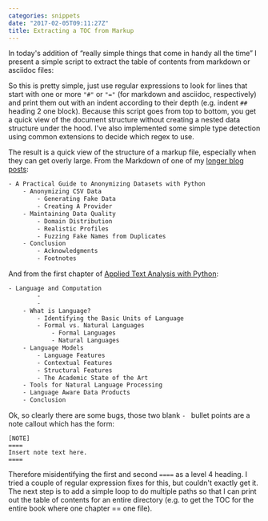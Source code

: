 ```yaml
---
categories: snippets
date: "2017-02-05T09:11:27Z"
title: Extracting a TOC from Markup
---
```


In today's addition of &ldquo;really simple things that come in handy all the time&rdquo; I present a simple script to extract the table of contents from markdown or asciidoc files:

<script src="https://gist.github.com/bbengfort/6ab36e0f518fe3e0f92bce6f53bdd80f.js"></script>

So this is pretty simple, just use regular expressions to look for lines that start with one or more `"#"` or `"="` (for markdown and asciidoc, respectively) and print them out with an indent according to their depth (e.g. indent `##` heading 2 one block). Because this script goes from top to bottom, you get a quick view of the document structure without creating a nested data structure under the hood. I've also implemented some simple type detection using common extensions to decide which regex to use.

The result is a quick view of the structure of a markup file, especially when they can get overly large. From the Markdown of one of my [longer blog posts](http://blog.districtdatalabs.com/a-practical-guide-to-anonymizing-datasets-with-python-faker):

```txt
- A Practical Guide to Anonymizing Datasets with Python
    - Anonymizing CSV Data
        - Generating Fake Data
        - Creating A Provider
    - Maintaining Data Quality
        - Domain Distribution
        - Realistic Profiles
        - Fuzzing Fake Names from Duplicates
    - Conclusion
        - Acknowledgments
        - Footnotes
```

And from the first chapter of [Applied Text Analysis with Python](http://shop.oreilly.com/product/0636920052555.do):

```txt
- Language and Computation
        -
        -
    - What is Language?
        - Identifying the Basic Units of Language
        - Formal vs. Natural Languages
            - Formal Languages
            - Natural Languages
    - Language Models
        - Language Features
        - Contextual Features
        - Structural Features
        - The Academic State of the Art
    - Tools for Natural Language Processing
    - Language Aware Data Products
    - Conclusion
```

Ok, so clearly there are some bugs, those two blank `- ` bullet points are a note callout which has the form:

```asciidoc
[NOTE]
====
Insert note text here.
====
```

Therefore misidentifying the first and second `====` as a level 4 heading. I tried a couple of regular expression fixes for this, but couldn't exactly get it. The next step is to add a simple loop to do multiple paths so that I can print out the table of contents for an entire directory (e.g. to get the TOC for the entire book where one chapter == one file).
